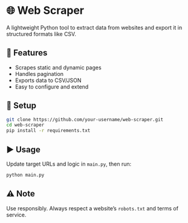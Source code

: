 # 🌐 Web Scraper

A lightweight Python tool to extract data from websites and export it in structured formats like CSV.

## 🚀 Features

* Scrapes static and dynamic pages
* Handles pagination
* Exports data to CSV/JSON
* Easy to configure and extend

## 🔧 Setup

```bash
git clone https://github.com/your-username/web-scraper.git
cd web-scraper
pip install -r requirements.txt
```

## ▶️ Usage

Update target URLs and logic in `main.py`, then run:

```bash
python main.py
```

## ⚠️ Note

Use responsibly. Always respect a website’s `robots.txt` and terms of service.


